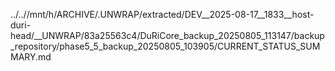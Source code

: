 ../..//mnt/h/ARCHIVE/.UNWRAP/extracted/DEV__2025-08-17__1833__host-duri-head/__UNWRAP/83a25563c4/DuRiCore_backup_20250805_113147/backup_repository/phase5_5_backup_20250805_103905/CURRENT_STATUS_SUMMARY.md